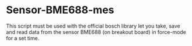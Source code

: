 # Sensor-BME688-mes
This script must be used with the official bosch library let you take, save and read data from the sensor BME688 (on breakout board) in force-mode for a set time.

